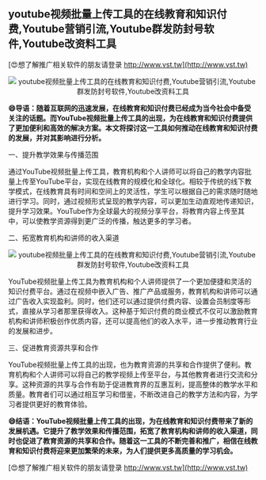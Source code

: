 ## **youtube视频批量上传工具的在线教育和知识付费,Youtube营销引流,Youtube群发防封号软件,Youtube改资料工具**

[😍想了解推广相关软件的朋友请登录 http://www.vst.tw](http://www.vst.tw)

 <center><img src="https://vst.tw/MP4/tuiguang/png/4.png" alt="youtube视频批量上传工具的在线教育和知识付费,Youtube营销引流,Youtube群发防封号软件,Youtube改资料工具"></center>

**😄导语：随着互联网的迅速发展，在线教育和知识付费已经成为当今社会中备受关注的话题。而YouTube视频批量上传工具的出现，为在线教育和知识付费提供了更加便利和高效的解决方案。本文将探讨这一工具如何推动在线教育和知识付费的发展，并对其影响进行分析。**

一、提升教学效果与传播范围

通过YouTube视频批量上传工具，教育机构和个人讲师可以将自己的教学内容批量上传至YouTube平台，实现在线教育的规模化和全球化。相较于传统的线下教学模式，在线教育具有时间和空间上的灵活性，学生可以根据自己的需求随时随地进行学习。同时，通过视频形式呈现的教学内容，可以更加生动直观地传递知识，提升学习效果。YouTube作为全球最大的视频分享平台，将教育内容上传至其中，可以使教学资源得到更广泛的传播，触达更多的学习者。

二、拓宽教育机构和讲师的收入渠道

 <center><img src="https://vst.tw/MP4/tuiguang/png/6.png" alt="youtube视频批量上传工具的在线教育和知识付费,Youtube营销引流,Youtube群发防封号软件,Youtube改资料工具"></center>

YouTube视频批量上传工具为教育机构和个人讲师提供了一个更加便捷和灵活的知识付费平台。通过在视频中嵌入广告、推广产品或服务，教育机构和讲师可以通过广告收入实现盈利。同时，他们还可以通过提供付费内容、设置会员制度等形式，直接从学习者那里获得收入。这种基于知识付费的商业模式不仅可以激励教育机构和讲师积极创作优质内容，还可以提高他们的收入水平，进一步推动教育行业的发展和进步。

三、促进教育资源共享和合作

YouTube视频批量上传工具的出现，也为教育资源的共享和合作提供了便利。教育机构和个人讲师可以将自己的教学视频上传至平台，与其他教育者进行交流和分享。这种资源的共享与合作有助于促进教育界的互惠互利，提高整体的教学水平和质量。教育者们可以通过相互学习和借鉴，不断改进自己的教学方法和内容，为学习者提供更好的教育体验。

**😄结语：YouTube视频批量上传工具的出现，为在线教育和知识付费带来了新的发展机遇。它提升了教学效果和传播范围，拓宽了教育机构和讲师的收入渠道，同时也促进了教育资源的共享和合作。随着这一工具的不断完善和推广，相信在线教育和知识付费将迎来更加繁荣的未来，为人们提供更多高质量的学习机会。**

[😍想了解推广相关软件的朋友请登录 http://www.vst.tw](http://www.vst.tw)




